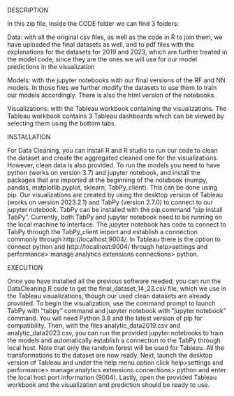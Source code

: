 DESCRIPTION 

In this zip file, inside the CODE folder we can find 3 folders:
	
 Data: with all the original csv files, as well as the code in R to join them, we have uploaded the final datasets as well, and to pdf files with the explanations for the datasets for 2019 and 2023, which are further treated in the model code, since they are the ones we will use for our model predictions in the visualization
	
 Models: with the jupyter notebooks with our final versions of the RF and NN models. In those files we further modify the datasets to use them to train our models accordingly. There is also the html version of the notebooks.
	
 Visualizations: with the Tableau workbook containing the visualizations. The Tableau workbook contains 3 Tableau dashboards which can be viewed by selecting them using the bottom tabs. 

INSTALLATION 

For Data Cleaning, you can install R and R studio to run our code to clean the dataset and create the aggregated cleaned one for the visualizations. However, clean data is also provided. To run the models you need to have python (works on version 3.7) and jupyter notebook, and install the packages that are imported at the beginning of the notebook (numpy, pandas, matplotlib.pyplot, sklearn, TabPy_client). This can be done using pip. Our visualizations are created by using the desktop version of Tableau (works on version 2023.2.1) and TabPy (version 2.7.0) to connect to our jupyter notebook. TabPy can be installed with the pip command “pip install TabPy”. Currently, both TabPy and jupyter notebook need to be running on the local machine to interface. The jupyter notebook has code to connect to TabPy through the TabPy_client import and establish a connection commonly through http://localhost:9004/. In Tableau there is the option to connect python and http://localhost:9004/ through help>settings and performance> manage analytics extensions connections> python.


EXECUTION

Once you have installed all the previous software needed, you can run the DataCleaning.R code to get the final_dataset_14_23.csv file, which we use in the Tableau visualizations, though our used clean datasets are already provided. To begin the visualization, use the command prompt to launch TabPy with “tabpy” command and jupyter notebook with “jupyter notebook” command. You will need Python 3.8 and the latest version of pip for compatibility. Then, with the files analytic_data2019.csv and analytic_data2023.csv, you can run the provided jupyter notebooks to train the models and automatically establish a connection to the TabPy through local host. Note that only the random forest will be used for Tableau. All the transformations to the dataset are now ready. Next, launch the desktop version of Tableau and under the help menu option click help>settings and performance> manage analytics extensions connections> python and enter the local host port information (9004). Lastly, open the provided Tableau workbook and the visualization and prediction should be ready to use. 
